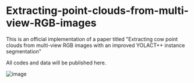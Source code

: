 # Extracting-point-clouds-from-multi-view-RGB-images
This is an official implementation of a paper titled "Extracting cow point clouds from multi-view RGB images with an improved YOLACT++ instance segmentation"

All codes and data will be published here.


![image](https://github.com/dontlearncpp/Extracting-point-clouds-from-multi-view-RGB-images/assets/103402250/9b12f530-ca77-4482-bff7-9c81fb809130)

